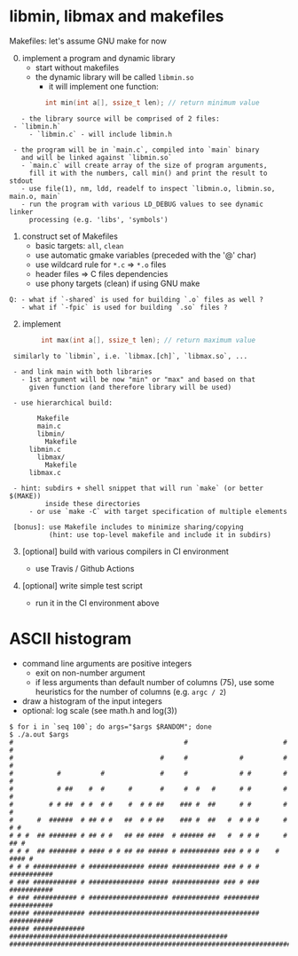 
# libmin, libmax and makefiles

Makefiles: let's assume GNU make for now

  0) implement a program and dynamic library
     - start without makefiles
     - the dynamic library will be called `libmin.so`
       - it will implement one function:
```C
         int min(int a[], ssize_t len); // return minimum value
```
       - the library source will be comprised of 2 files:
 	 - `libmin.h`
         - `libmin.c` - will include libmin.h

     - the program will be in `main.c`, compiled into `main` binary
       and will be linked against `libmin.so`
       - `main.c` will create array of the size of program arguments,
         fill it with the numbers, call min() and print the result to stdout
       - use file(1), nm, ldd, readelf to inspect `libmin.o, libmin.so, main.o, main`
       - run the program with various LD_DEBUG values to see dynamic linker
         processing (e.g. 'libs', 'symbols')

  1) construct set of Makefiles
     - basic targets: `all`, `clean`
     - use automatic gmake variables (preceded with the '@' char)
     - use wildcard rule for `*.c` => `*.o` files
     - header files => C files dependencies
     - use phony targets (clean) if using GNU make

    Q: - what if `-shared` is used for building `.o` files as well ?
       - what if `-fpic` is used for building `.so` files ?

  2) implement
```C
        int max(int a[], ssize_t len); // return maximum value
```
     similarly to `libmin`, i.e. `libmax.[ch]`, `libmax.so`, ...

     - and link main with both libraries
       - 1st argument will be now "min" or "max" and based on that
         given function (and therefore library will be used)

     - use hierarchical build:
```
       Makefile
       main.c
       libmin/
         Makefile
	 libmin.c
       libmax/
         Makefile
	 libmax.c
```
     - hint: subdirs + shell snippet that will run `make` (or better $(MAKE))
             inside these directories
	     - or use `make -C` with target specification of multiple elements

     [bonus]: use Makefile includes to minimize sharing/copying
              (hint: use top-level makefile and include it in subdirs)

  3) [optional] build with various compilers in CI environment
     - use Travis / Github Actions

  4) [optional] write simple test script
     - run it in the CI environment above


# ASCII histogram

  - command line arguments are positive integers
    - exit on non-number argument
    - if less arguments than default number of columns (75), use some heuristics
      for the number of columns (e.g. `argc / 2`)
  - draw a histogram of the input integers
  - optional: log scale (see math.h and log(3))

```
$ for i in `seq 100`; do args="$args $RANDOM"; done
$ ./a.out $args
#                                           #                        #  #
#                                     #     #             #          #  #
#           #          #              #     #             # #        #  #
#           # ##    #  #      #       #     #  #   #      # #        #  #
#         # # ##  # #  # #    #  # # ##    ### #  ##      # #        #  #
#      #  ######  # ## # #   ##  # # ##    ### #  ##   #  # # #      #  # #
# # #  ## ####### # ## # #   ## ## ####  # ###### ##   #  # # #      # ## #
# # #  ## ####### # #### # # ## ## ##### # ########## ### # # #    # #### #
# # # ########### # ############## ##### ############ ### # # # ###########
# ### ########### # ############## ##### ############ ### # ### ###########
# ### ########### # #################### ############ ######### ###########
##### ############# ########################################### ###########
##### ############# #######################################################
###########################################################################
```
